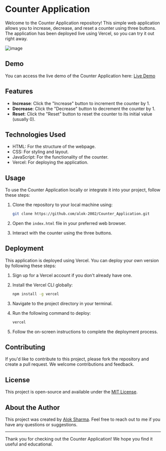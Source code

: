 # Counter Application

Welcome to the Counter Application repository! This simple web application allows you to increase, decrease, and reset a counter using three buttons. The application has been deployed live using Vercel, so you can try it out right away.

![image](https://github.com/Alok-2002/Counter_Application/assets/93814546/d721cb73-3848-4d14-9221-aa561e6c8ea0)


## Demo

You can access the live demo of the Counter Application here: [Live Demo](https://counter-wizard.vercel.app)

## Features

- **Increase**: Click the "Increase" button to increment the counter by 1.
- **Decrease**: Click the "Decrease" button to decrement the counter by 1.
- **Reset**: Click the "Reset" button to reset the counter to its initial value (usually 0).

## Technologies Used

- HTML: For the structure of the webpage.
- CSS: For styling and layout.
- JavaScript: For the functionality of the counter.
- Vercel: For deploying the application.

## Usage

To use the Counter Application locally or integrate it into your project, follow these steps:

1. Clone the repository to your local machine using:

   ```bash
   git clone https://github.com/alok-2002/Counter_Application.git
   ```

2. Open the `index.html` file in your preferred web browser.

3. Interact with the counter using the three buttons.

## Deployment

This application is deployed using Vercel. You can deploy your own version by following these steps:

1. Sign up for a Vercel account if you don't already have one.

2. Install the Vercel CLI globally:

   ```bash
   npm install -g vercel
   ```

3. Navigate to the project directory in your terminal.

4. Run the following command to deploy:

   ```bash
   vercel
   

5. Follow the on-screen instructions to complete the deployment process.

## Contributing

If you'd like to contribute to this project, please fork the repository and create a pull request. We welcome contributions and feedback.

## License

This project is open-source and available under the [MIT License](LICENSE).

## About the Author

This project was created by [Alok Sharma](https://github.com/Alok-2002). Feel free to reach out to me if you have any questions or suggestions.

---

Thank you for checking out the Counter Application! We hope you find it useful and educational.
